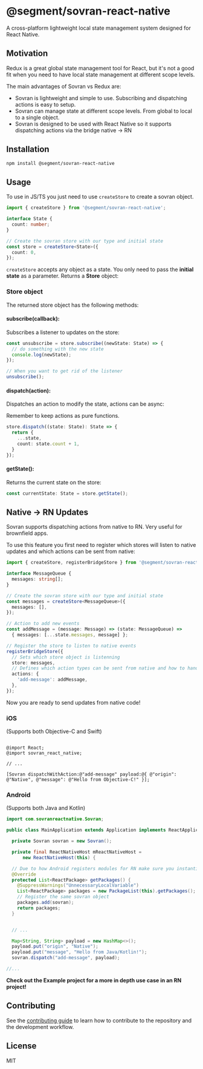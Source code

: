 # @segment/sovran-react-native

A cross-platform lightweight local state management system designed for React Native.

## Motivation

Redux is a great global state management tool for React, but it's not a good fit when you need to have local state management at different scope levels.

The main advantages of Sovran vs Redux are:

- Sovran is lightweight and simple to use. Subscribing and dispatching actions is easy to setup.
- Sovran can manage state at different scope levels. From global to local to a single object.
- Sovran is designed to be used with React Native so it supports dispatching actions via the bridge native -> RN
## Installation

```sh
npm install @segment/sovran-react-native
```

## Usage

To use in JS/TS you just need to use `createStore` to create a sovran object.

```ts
import { createStore } from '@segment/sovran-react-native';

interface State {
  count: number;
}

// Create the sovran store with our type and initial state
const store = createStore<State>({
  count: 0,
});
```

`createStore` accepts any object as a state. 
You only need to pass the **initial state** as a parameter.
Returns a **Store** object:

### Store object

The returned store object has the following methods:

#### **subscribe(callback)**: 

Subscribes a listener to updates on the store:

```ts
const unsubscribe = store.subscribe((newState: State) => {
  // do something with the new state
  console.log(newState);
});

// When you want to get rid of the listener
unsubscribe();
```

#### **dispatch(action)**: 

Dispatches an action to modify the state, actions can be async:

Remember to keep actions as pure functions.

```ts
store.dispatch((state: State): State => {
  return {
    ...state,
    count: state.count + 1,
  }
});
```

#### **getState()**: 

Returns the current state on the store:

```ts
const currentState: State = store.getState();
```

## Native -> RN Updates

Sovran supports dispatching actions from native to RN. Very useful for brownfield apps.

To use this feature you first need to register which stores will listen to native updates and which actions can be sent from native:

```ts
import { createStore, registerBridgeStore } from '@segment/sovran-react-native';

interface MessageQueue {
  messages: string[];
}

// Create the sovran store with our type and initial state
const messages = createStore<MessageQueue>({
  messages: [],
});

// Action to add new events
const addMessage = (message: Message) => (state: MessageQueue) =>
  { messages: [...state.messages, message] };

// Register the store to listen to native events
registerBridgeStore({
  // Sets which store object is listenning
  store: messages,
  // Defines which action types can be sent from native and how to handle them
  actions: {
    'add-message': addMessage,
  },
});
```

Now you are ready to send updates from native code!

### iOS

(Supports both Objective-C and Swift)

```objc

@import React;
@import sovran_react_native;

// ...

[Sovran dispatchWithAction:@"add-message" payload:@{ @"origin": @"Native", @"message": @"Hello from Objective-C!" }];
```

### Android

(Supports both Java and Kotlin)

```java
import com.sovranreactnative.Sovran;

public class MainApplication extends Application implements ReactApplication {

  private Sovran sovran = new Sovran();

  private final ReactNativeHost mReactNativeHost =
      new ReactNativeHost(this) {

  // Due to how Android registers modules for RN make sure you instantiate the Sovran Module package first and use the same one when you register it in you MainApplication
  @Override
  protected List<ReactPackage> getPackages() {
    @SuppressWarnings("UnnecessaryLocalVariable")
    List<ReactPackage> packages = new PackageList(this).getPackages();
    // Register the same sovran object
    packages.add(sovran);
    return packages;
  }


  // ...

  Map<String, String> payload = new HashMap<>();
  payload.put("origin", "Native");
  payload.put("message", "Hello from Java/Kotlin!");
  sovran.dispatch("add-message", payload);

//...
```

**Check out the Example project for a more in depth use case in an RN project!**

## Contributing

See the [contributing guide](CONTRIBUTING.md) to learn how to contribute to the repository and the development workflow.

## License

MIT
